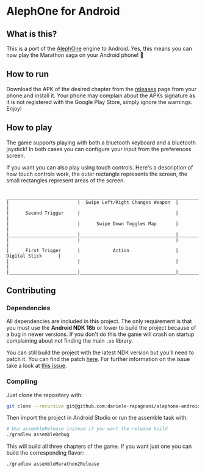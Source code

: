 # AlephOne for Android

## What is this?
This is a port of the [AlephOne](https://alephone.lhowon.org/) engine to Android.
Yes, this means you can now play the Marathon saga on your Android phone! :robot:

## How to run
Download the APK of the desired chapter from the [releases](https://github.com/daniele-rapagnani/alephone-android/releases) page from your phone and install it. 
Your phone may complain about the APKs signature as it is not registered with the Google Play Store, simply ignore the warnings. Enjoy!

## How to play

The game supports playing with both a bluetooth keyboard and a bluetooth joystick!
In both cases you can configure your input from the preferences screen.

If you want you can also play using touch controls.
Here's a description of how touch controls work, the outer rectangle represents the screen,
the small rectangles represent areas of the screen.

```
 ________________________________________________________________________________________
|                         |  Swipe Left/Right Changes Weapon  |                          |
|      Second Trigger     |                                   |                          |
|                         |      Swipe Down Toggles Map       |                          |
|_________________________|___________________________________|__________________________|
|                         |                                   |                          |
|      First Trigger      |            Action                 |       Digital Stick      |
|                         |                                   |                          |
|_________________________|___________________________________|__________________________|
```

## Contributing

### Dependencies
All dependencies are included in this project. 
The only requirement is that you must use the __Android NDK 18b__ or lower to build the project because of a bug in newer versions. If you don't do this the game will crash on startup complaining about not finding the main `.so` library.

You can still build the project with the latest NDK version but you'll need to patch it.
You can find the patch [here](https://android-review.googlesource.com/changes/platform%2Fndk~1318770/revisions/1/patch?zip.).
For further information on the issue take a look at [this issue](https://github.com/android/ndk/issues/929).

### Compiling
Just clone the repository with:

```sh
git clone --recursive git@github.com:daniele-rapagnani/alephone-android.git
```

Then import the project in Android Studio or run the assemble task with:

```sh
# Use assembleRelease instead if you want the release build
./gradlew assembleDebug
```

This will build all three chapters of the game.
If you want just one you can build the corresponding flavor:

```sh
./gradlew assembleMarathon2Release
```
